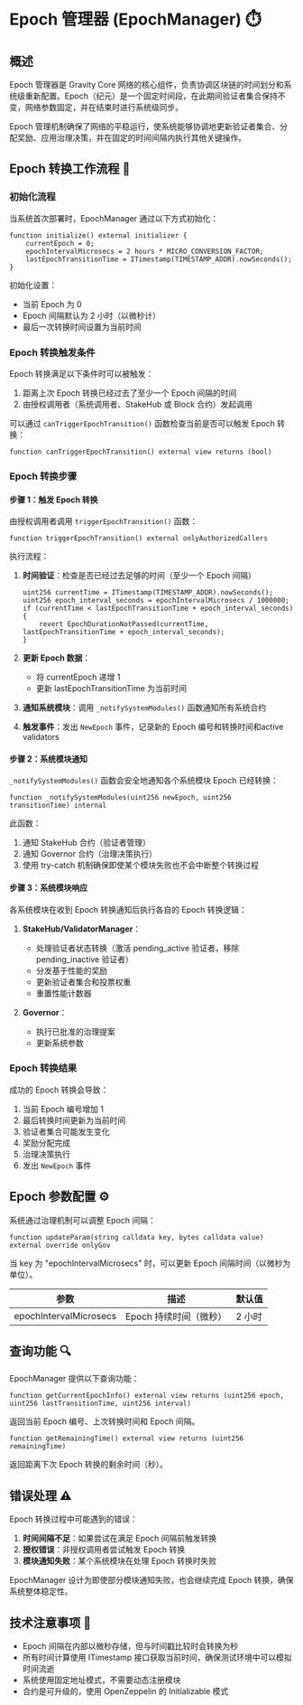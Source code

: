 # Epoch 管理器 (EpochManager) ⏱️

## 概述

Epoch 管理器是 Gravity Core 网络的核心组件，负责协调区块链的时间划分和系统级重新配置。Epoch（纪元）是一个固定时间段，在此期间验证者集合保持不变，网络参数固定，并在结束时进行系统级同步。

Epoch 管理机制确保了网络的平稳运行，使系统能够协调地更新验证者集合、分配奖励、应用治理决策，并在固定的时间间隔内执行其他关键操作。

## Epoch 转换工作流程 🔄

### 初始化流程

当系统首次部署时，EpochManager 通过以下方式初始化：

```solidity
function initialize() external initializer {
    currentEpoch = 0;
    epochIntervalMicrosecs = 2 hours * MICRO_CONVERSION_FACTOR;
    lastEpochTransitionTime = ITimestamp(TIMESTAMP_ADDR).nowSeconds();
}
```

初始化设置：
- 当前 Epoch 为 0
- Epoch 间隔默认为 2 小时（以微秒计）
- 最后一次转换时间设置为当前时间

### Epoch 转换触发条件

Epoch 转换满足以下条件时可以被触发：

1. 距离上次 Epoch 转换已经过去了至少一个 Epoch 间隔的时间
2. 由授权调用者（系统调用者、StakeHub 或 Block 合约）发起调用

可以通过 `canTriggerEpochTransition()` 函数检查当前是否可以触发 Epoch 转换：

```solidity
function canTriggerEpochTransition() external view returns (bool)
```

### Epoch 转换步骤

#### 步骤 1：触发 Epoch 转换

由授权调用者调用 `triggerEpochTransition()` 函数：

```solidity
function triggerEpochTransition() external onlyAuthorizedCallers
```

执行流程：

1. **时间验证**：检查是否已经过去足够的时间（至少一个 Epoch 间隔）
   ```solidity
   uint256 currentTime = ITimestamp(TIMESTAMP_ADDR).nowSeconds();
   uint256 epoch_interval_seconds = epochIntervalMicrosecs / 1000000;
   if (currentTime < lastEpochTransitionTime + epoch_interval_seconds) {
       revert EpochDurationNotPassed(currentTime, lastEpochTransitionTime + epoch_interval_seconds);
   }
   ```

2. **更新 Epoch 数据**：
   - 将 currentEpoch 递增 1
   - 更新 lastEpochTransitionTime 为当前时间

3. **通知系统模块**：调用 `_notifySystemModules()` 函数通知所有系统合约

4. **触发事件**：发出 `NewEpoch` 事件，记录新的 Epoch 编号和转换时间和active validators

#### 步骤 2：系统模块通知

`_notifySystemModules()` 函数会安全地通知各个系统模块 Epoch 已经转换：

```solidity
function _notifySystemModules(uint256 newEpoch, uint256 transitionTime) internal
```

此函数：
1. 通知 StakeHub 合约（验证者管理）
2. 通知 Governor 合约（治理决策执行）
3. 使用 try-catch 机制确保即使某个模块失败也不会中断整个转换过程

#### 步骤 3：系统模块响应

各系统模块在收到 Epoch 转换通知后执行各自的 Epoch 转换逻辑：

1. **StakeHub/ValidatorManager**：
   - 处理验证者状态转换（激活 pending_active 验证者，移除 pending_inactive 验证者）
   - 分发基于性能的奖励
   - 更新验证者集合和投票权重
   - 重置性能计数器

2. **Governor**：
   - 执行已批准的治理提案
   - 更新系统参数

### Epoch 转换结果

成功的 Epoch 转换会导致：

1. 当前 Epoch 编号增加 1
2. 最后转换时间更新为当前时间
3. 验证者集合可能发生变化
4. 奖励分配完成
5. 治理决策执行
6. 发出 `NewEpoch` 事件

## Epoch 参数配置 ⚙️

系统通过治理机制可以调整 Epoch 间隔：

```solidity
function updateParam(string calldata key, bytes calldata value) external override onlyGov
```

当 key 为 "epochIntervalMicrosecs" 时，可以更新 Epoch 间隔时间（以微秒为单位）。

| 参数 | 描述 | 默认值 |
|------|------|-------|
| epochIntervalMicrosecs | Epoch 持续时间（微秒） | 2 小时 |

## 查询功能 🔍

EpochManager 提供以下查询功能：

```solidity
function getCurrentEpochInfo() external view returns (uint256 epoch, uint256 lastTransitionTime, uint256 interval)
```
返回当前 Epoch 编号、上次转换时间和 Epoch 间隔。

```solidity
function getRemainingTime() external view returns (uint256 remainingTime)
```
返回距离下次 Epoch 转换的剩余时间（秒）。

## 错误处理 ⚠️

Epoch 转换过程中可能遇到的错误：

1. **时间间隔不足**：如果尝试在满足 Epoch 间隔前触发转换
2. **授权错误**：非授权调用者尝试触发 Epoch 转换
3. **模块通知失败**：某个系统模块在处理 Epoch 转换时失败

EpochManager 设计为即使部分模块通知失败，也会继续完成 Epoch 转换，确保系统整体稳定性。

## 技术注意事项 📝

- Epoch 间隔在内部以微秒存储，但与时间戳比较时会转换为秒
- 所有时间计算使用 ITimestamp 接口获取当前时间，确保测试环境中可以模拟时间流逝
- 系统使用固定地址模式，不需要动态注册模块
- 合约是可升级的，使用 OpenZeppelin 的 Initializable 模式
